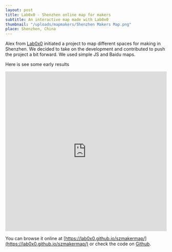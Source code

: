 ```yaml
---
layout: post
title: Lab0x0 - Shenzhen online map for makers
subtitle: An interactive map made with Lab0x0
thumbnail: "/uploads/mapmakers/Shenzhen Makers Map.png"
place: Shenzhen, China
---
```


Alex from [Lab0x0](https://lab0x0.com/) initiated a project to map different spaces for making in Shenzhen. We decided to take on the development and contributed to push the project a bit forward. We used simple JS and Baidu maps.

Here is see some early results

<iframe width="100%" height="500px" src="https://lab0x0.github.io/szmakermap/" style="border:none"></iframe>

You can browse it online at [https://lab0x0.github.io/szmakermap/](https://lab0x0.github.io/szmakermap/) or check the code on [Github](https://lab0x0.github.io/szmakermap/).
